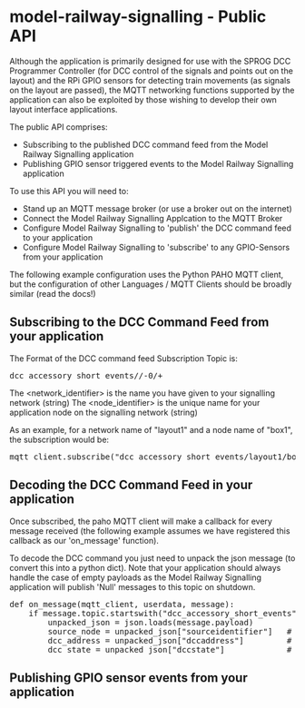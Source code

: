 # model-railway-signalling - Public API

Although the application is primarily designed for use with the SPROG DCC Programmer Controller
(for DCC control of the signals and points out on the layout) and the RPi GPIO sensors for detecting
train movements (as signals on the layout are passed), the MQTT networking functions supported by the
application can also be exploited by those wishing to develop their own layout interface applications.

The public API comprises:

* Subscribing to the published DCC command feed from the Model Railway Signalling application
* Publishing GPIO sensor triggered events to the Model Railway Signalling application

To use this API you will need to:
* Stand up an MQTT message broker (or use a broker out on the internet)
* Connect the Model Railway Signalling Applcation to the MQTT Broker
* Configure Model Railway Signalling to 'publish' the DCC command feed to your application
* Configure Model Railway Signalling to 'subscribe' to any GPIO-Sensors from your application

The following example configuration uses the Python PAHO MQTT client, but the configuration
of other Languages / MQTT Clients should be broadly similar (read the docs!)

## Subscribing to the DCC Command Feed from your application

The Format of the DCC command feed Subscription Topic is: 
<pre>
dcc_accessory_short_events/<network_identifier>/<node_identifier>-0/+
</pre>
The <network_identifier> is the name you have given to your signalling network (string)
The <node_identifier> is the unique name for your application node on the signalling network (string)

As an example, for a network name of "layout1" and a node name of "box1", the subscription would be:
<pre>
mqtt_client.subscribe("dcc_accessory_short_events/layout1/box1-0/+")
</pre>

## Decoding the DCC Command Feed in your application

Once subscribed, the paho MQTT client will make a callback for every message received (the following
example assumes we have registered this callback as our 'on_message' function).

To decode the DCC command you just need to unpack the json message (to convert this into a python dict).
Note that your application should always handle the case of empty payloads as the Model Railway Signalling 
application will publish 'Null' messages to this topic on shutdown.
<pre>
def on_message(mqtt_client, userdata, message):
    if message.topic.startswith("dcc_accessory_short_events") and message.payload:
        unpacked_json = json.loads(message.payload)
        source_node = unpacked_json["sourceidentifier"]   # String - e.g. "box1-0"
        dcc_address = unpacked_json["dccaddress"]         # Integer (between 1 and 2047)
        dcc_state = unpacked_json["dccstate"]             # boolean (True or False)
</pre>

## Publishing GPIO sensor events from your application
